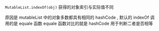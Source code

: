 `MutableList.indexOf(obj)` 获得的对象索引与实际值不同

原因是 mutableList 中的对象多数都具有相同的 hashCode , 默认的 indexOf 调用的是 equale 函数
equale 函数对比的就是 hashCode 用于判断二者是否相等